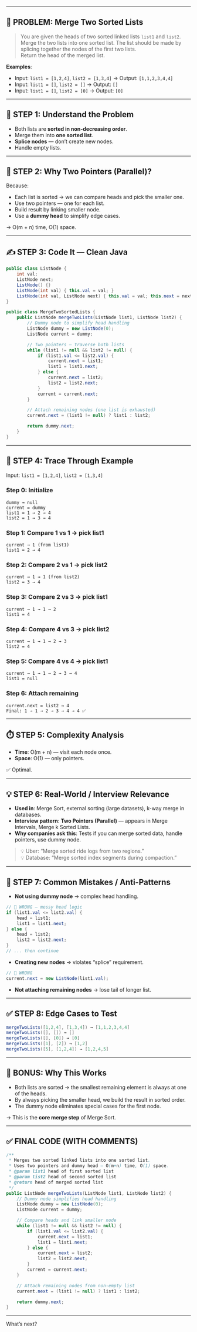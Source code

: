 

---

## 🎯 PROBLEM: Merge Two Sorted Lists

> You are given the heads of two sorted linked lists `list1` and `list2`.  
> Merge the two lists into one sorted list. The list should be made by splicing together the nodes of the first two lists.  
> Return the head of the merged list.

**Examples**:  
- Input: `list1 = [1,2,4]`, `list2 = [1,3,4]` → Output: `[1,1,2,3,4,4]`  
- Input: `list1 = []`, `list2 = []` → Output: `[]`  
- Input: `list1 = []`, `list2 = [0]` → Output: `[0]`

---

## 🧠 STEP 1: Understand the Problem

- Both lists are **sorted in non-decreasing order**.
- Merge them into **one sorted list**.
- **Splice nodes** — don’t create new nodes.
- Handle empty lists.

---

## 🧩 STEP 2: Why Two Pointers (Parallel)?

Because:

- Each list is sorted → we can compare heads and pick the smaller one.
- Use two pointers — one for each list.
- Build result by linking smaller node.
- Use a **dummy head** to simplify edge cases.

→ O(m + n) time, O(1) space.

---

## ✍️ STEP 3: Code It — Clean Java

```java
public class ListNode {
    int val;
    ListNode next;
    ListNode() {}
    ListNode(int val) { this.val = val; }
    ListNode(int val, ListNode next) { this.val = val; this.next = next; }
}

public class MergeTwoSortedLists {
    public ListNode mergeTwoLists(ListNode list1, ListNode list2) {
        // Dummy node to simplify head handling
        ListNode dummy = new ListNode(0);
        ListNode current = dummy;

        // Two pointers — traverse both lists
        while (list1 != null && list2 != null) {
            if (list1.val <= list2.val) {
                current.next = list1;
                list1 = list1.next;
            } else {
                current.next = list2;
                list2 = list2.next;
            }
            current = current.next;
        }

        // Attach remaining nodes (one list is exhausted)
        current.next = (list1 != null) ? list1 : list2;

        return dummy.next;
    }
}
```

---

## 🧪 STEP 4: Trace Through Example

Input: `list1 = [1,2,4]`, `list2 = [1,3,4]`

### Step 0: Initialize

```
dummy → null
current = dummy
list1 = 1 → 2 → 4
list2 = 1 → 3 → 4
```

### Step 1: Compare 1 vs 1 → pick list1

```
current → 1 (from list1)
list1 = 2 → 4
```

### Step 2: Compare 2 vs 1 → pick list2

```
current → 1 → 1 (from list2)
list2 = 3 → 4
```

### Step 3: Compare 2 vs 3 → pick list1

```
current → 1 → 1 → 2
list1 = 4
```

### Step 4: Compare 4 vs 3 → pick list2

```
current → 1 → 1 → 2 → 3
list2 = 4
```

### Step 5: Compare 4 vs 4 → pick list1

```
current → 1 → 1 → 2 → 3 → 4
list1 = null
```

### Step 6: Attach remaining

```
current.next = list2 → 4
Final: 1 → 1 → 2 → 3 → 4 → 4 ✅
```

---

## ⏱️ STEP 5: Complexity Analysis

- **Time**: O(m + n) — visit each node once.
- **Space**: O(1) — only pointers.

✅ Optimal.

---

## 💡 STEP 6: Real-World / Interview Relevance

- **Used in**: Merge Sort, external sorting (large datasets), k-way merge in databases.
- **Interview pattern**: **Two Pointers (Parallel)** — appears in Merge Intervals, Merge k Sorted Lists.
- **Why companies ask this**: Tests if you can merge sorted data, handle pointers, use dummy node.

> 💡 Uber: “Merge sorted ride logs from two regions.”  
> 💡 Database: “Merge sorted index segments during compaction.”

---

## 🚫 STEP 7: Common Mistakes / Anti-Patterns

- **Not using dummy node** → complex head handling.

```java
// 🚫 WRONG — messy head logic
if (list1.val <= list2.val) {
    head = list1;
    list1 = list1.next;
} else {
    head = list2;
    list2 = list2.next;
}
// ... then continue
```

- **Creating new nodes** → violates “splice” requirement.

```java
// 🚫 WRONG
current.next = new ListNode(list1.val);
```

- **Not attaching remaining nodes** → lose tail of longer list.

---

## ✅ STEP 8: Edge Cases to Test

```java
mergeTwoLists([1,2,4], [1,3,4]) → [1,1,2,3,4,4]
mergeTwoLists([], []) → []
mergeTwoLists([], [0]) → [0]
mergeTwoLists([1], [2]) → [1,2]
mergeTwoLists([5], [1,2,4]) → [1,2,4,5]
```

---

## 🧠 BONUS: Why This Works

- Both lists are sorted → the smallest remaining element is always at one of the heads.
- By always picking the smaller head, we build the result in sorted order.
- The dummy node eliminates special cases for the first node.

→ This is the **core merge step** of Merge Sort.

---

## ✅ FINAL CODE (WITH COMMENTS)

```java
/**
 * Merges two sorted linked lists into one sorted list.
 * Uses two pointers and dummy head — O(m+n) time, O(1) space.
 * @param list1 head of first sorted list
 * @param list2 head of second sorted list
 * @return head of merged sorted list
 */
public ListNode mergeTwoLists(ListNode list1, ListNode list2) {
    // Dummy node simplifies head handling
    ListNode dummy = new ListNode(0);
    ListNode current = dummy;

    // Compare heads and link smaller node
    while (list1 != null && list2 != null) {
        if (list1.val <= list2.val) {
            current.next = list1;
            list1 = list1.next;
        } else {
            current.next = list2;
            list2 = list2.next;
        }
        current = current.next;
    }

    // Attach remaining nodes from non-empty list
    current.next = (list1 != null) ? list1 : list2;

    return dummy.next;
}
```

---



What’s next?
